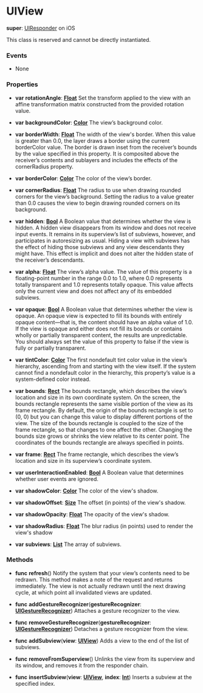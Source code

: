 # UIView

**super**: [UIResponder](UIResponder.md) on iOS

This class is reserved and cannot be directly instantiated.

### Events

* None</ul>

### Properties

* **var** **rotationAngle**: **[Float](../gravity/types.md)**
Set the transform applied to the view with an affine transformation matrix constructed from the provided rotation value.

* **var** **backgroundColor**: **[Color](color.md)**
The view’s background color.

* **var** **borderWidth**: **[Float](../gravity/types.md)**
The width of the view's border. When this value is greater than 0.0, the layer draws a border using the current borderColor value. The border is drawn inset from the receiver’s bounds by the value specified in this property. It is composited above the receiver’s contents and sublayers and includes the effects of the cornerRadius property.

* **var** **borderColor**: **[Color](color.md)**
The color of the view’s border.

* **var** **cornerRadius**: **[Float](../gravity/types.md)**
The radius to use when drawing rounded corners for the view’s background. Setting the radius to a value greater than 0.0 causes the view to begin drawing rounded corners on its background.

* **var** **hidden**: **[Bool](../gravity/types.md)**
A Boolean value that determines whether the view is hidden. A hidden view disappears from its window and does not receive input events. It remains in its superview’s list of subviews, however, and participates in autoresizing as usual. Hiding a view with subviews has the effect of hiding those subviews and any view descendants they might have. This effect is implicit and does not alter the hidden state of the receiver’s descendants.

* **var** **alpha**: **[Float](../gravity/types.md)**
The view’s alpha value. The value of this property is a floating-point number in the range 0.0 to 1.0, where 0.0 represents totally transparent and 1.0 represents totally opaque. This value affects only the current view and does not affect any of its embedded subviews.

* **var** **opaque**: **[Bool](../gravity/types.md)**
A Boolean value that determines whether the view is opaque. An opaque view is expected to fill its bounds with entirely opaque content—that is, the content should have an alpha value of 1.0. If the view is opaque and either does not fill its bounds or contains wholly or partially transparent content, the results are unpredictable. You should always set the value of this property to false if the view is fully or partially transparent.

* **var** **tintColor**: **[Color](color.md)**
The first nondefault tint color value in the view’s hierarchy, ascending from and starting with the view itself. If the system cannot find a nondefault color in the hierarchy, this property’s value is a system-defined color instead.

* **var** **bounds**: **[Rect](rect.md)**
The bounds rectangle, which describes the view’s location and size in its own coordinate system. On the screen, the bounds rectangle represents the same visible portion of the view as its frame rectangle. By default, the origin of the bounds rectangle is set to (0, 0) but you can change this value to display different portions of the view. The size of the bounds rectangle is coupled to the size of the frame rectangle, so that changes to one affect the other. Changing the bounds size grows or shrinks the view relative to its center point. The coordinates of the bounds rectangle are always specified in points.

* **var** **frame**: **[Rect](rect.md)**
The frame rectangle, which describes the view’s location and size in its superview’s coordinate system.

* **var** **userInteractionEnabled**: **[Bool](../gravity/types.md)**
A Boolean value that determines whether user events are ignored.

* **var** **shadowColor**: **[Color](color.md)**
The color of the view's shadow.

* **var** **shadowOffset**: **[Size](size.md)**
The offset (in points) of the view's shadow.

* **var** **shadowOpacity**: **[Float](../gravity/types.md)**
The opacity of the view's shadow.

* **var** **shadowRadius**: **[Float](../gravity/types.md)**
The blur radius (in points) used to render the view's shadow

* **var** **subviews**: **[List](../gravity/lists.md)**
The array of subviews.

</ul>

### Methods

* **func** **refresh**()
Notify the system that your view’s contents need to be redrawn. This method makes a note of the request and returns immediately. The view is not actually redrawn until the next drawing cycle, at which point all invalidated views are updated.

* **func** **addGestureRecognizer**(**gestureRecognizer**: <strong>[UIGestureRecognizer](UIGestureRecognizer.md)</strong>)
Attaches a gesture recognizer to the view.

* **func** **removeGestureRecognizer**(**gestureRecognizer**: <strong>[UIGestureRecognizer](UIGestureRecognizer.md)</strong>)
Detaches a gesture recognizer from the view.

* **func** **addSubview**(**view**: <strong>[UIView](UIView.md)</strong>)
Adds a view to the end of the list of subviews.

* **func** **removeFromSuperview**()
Unlinks the view from its superview and its window, and removes it from the responder chain.

* **func** **insertSubview**(**view**: <strong>[UIView](UIView.md)</strong>, **index**: <strong>[Int](../gravity/types.md)</strong>)
Inserts a subview at the specified index.

</ul>

</ul>

